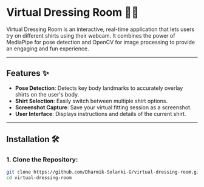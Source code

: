 # Virtual Dressing Room 👗📸

Virtual Dressing Room is an interactive, real-time application that lets users try on different shirts using their webcam. It combines the power of MediaPipe for pose detection and OpenCV for image processing to provide an engaging and fun experience.

---

## Features ✨

- **Pose Detection**: Detects key body landmarks to accurately overlay shirts on the user's body.
- **Shirt Selection**: Easily switch between multiple shirt options.
- **Screenshot Capture**: Save your virtual fitting session as a screenshot.
- **User Interface**: Displays instructions and details of the current shirt.

---

## Installation 🛠️

### 1. Clone the Repository:
```bash
git clone https://github.com/Dharmik-Solanki-G/virtual-dressing-room.git
cd virtual-dressing-room
